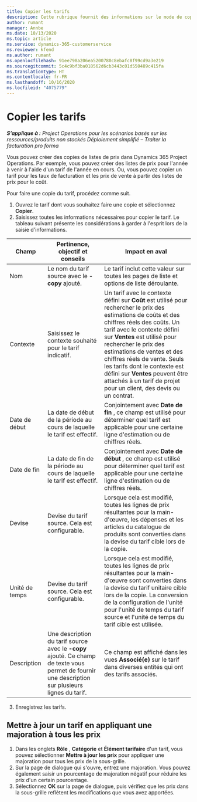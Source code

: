 ```yaml
---
title: Copier les tarifs
description: Cette rubrique fournit des informations sur le mode de copie des tarifs dans Project Operations.
author: rumant
manager: Annbe
ms.date: 10/13/2020
ms.topic: article
ms.service: dynamics-365-customerservice
ms.reviewer: kfend
ms.author: rumant
ms.openlocfilehash: 91ee798a206ea5200780c8ebafc8f99cd9a3e219
ms.sourcegitcommit: 5c4c9bf3ba018562d6cb3443c01d550489c415fa
ms.translationtype: HT
ms.contentlocale: fr-FR
ms.lasthandoff: 10/16/2020
ms.locfileid: "4075779"
---
```

# <a name="copy-price-lists"></a>Copier les tarifs

_**S’applique à :** Project Operations pour les scénarios basés sur les ressources/produits non stockés Déploiement simplifié – Traiter la facturation pro forma_

Vous pouvez créer des copies de listes de prix dans Dynamics 365 Project Operations. Par exemple, vous pouvez créer des listes de prix pour l'année à venir à l'aide d'un tarif de l'année en cours.  Ou, vous pouvez copier un tarif pour les taux de facturation et les prix de vente à partir des listes de prix pour le coût. 

Pour faire une copie du tarif, procédez comme suit.

1. Ouvrez le tarif dont vous souhaitez faire une copie et sélectionnez **Copier**.
2. Saisissez toutes les informations nécessaires pour copier le tarif. Le tableau suivant présente les considérations à garder à l'esprit lors de la saisie d'informations.

| Champ | Pertinence, objectif et conseils | Impact en aval |
| --- | --- | --- |
| Nom  | Le nom du tarif source avec le **-copy** ajouté. | Le tarif inclut cette valeur sur toutes les pages de liste et options de liste déroulante. |
| Contexte | Saisissez le contexte souhaité pour le tarif indicatif. | Un tarif avec le contexte défini sur **Coût** est utilisé pour rechercher le prix des estimations de coûts et des chiffres réels des coûts. Un tarif avec le contexte défini sur **Ventes** est utilisé pour rechercher le prix des estimations de ventes et des chiffres réels de vente. Seuls les tarifs dont le contexte est défini sur **Ventes** peuvent être attachés à un tarif de projet pour un client, des devis ou un contrat. |
| Date de début | La date de début de la période au cours de laquelle le tarif est effectif. | Conjointement avec **Date de fin** , ce champ est utilisé pour déterminer quel tarif est applicable pour une certaine ligne d'estimation ou de chiffres réels. |
| Date de fin | La date de fin de la période au cours de laquelle le tarif est effectif. | Conjointement avec **Date de début** , ce champ est utilisé pour déterminer quel tarif est applicable pour une certaine ligne d'estimation ou de chiffres réels. |
| Devise | Devise du tarif source. Cela est configurable. | Lorsque cela est modifié, toutes les lignes de prix résultantes pour la main-d'œuvre, les dépenses et les articles du catalogue de produits sont converties dans la devise du tarif cible lors de la copie. |
| Unité de temps | Devise du tarif source. Cela est configurable. | Lorsque cela est modifié, toutes les lignes de prix résultantes pour la main-d'œuvre sont converties dans la devise du tarif unitaire cible lors de la copie. La conversion de la configuration de l'unité pour l'unité de temps du tarif source et l'unité de temps du tarif cible est utilisée. |
| Description | Une description du tarif source avec le **-copy** ajouté. Ce champ de texte vous permet de fournir une description sur plusieurs lignes du tarif. | Ce champ est affiché dans les vues **Associé(e)** sur le tarif dans diverses entités qui ont des tarifs associés. |

3. Enregistrez les tarifs. 

## <a name="update-a-price-list-by-applying-a-mark-up-to-all-the-prices"></a>Mettre à jour un tarif en appliquant une majoration à tous les prix

1. Dans les onglets **Rôle** , **Catégorie** et **Élément tarifaire** d'un tarif, vous pouvez sélectionner **Mettre à jour les prix** pour appliquer une majoration pour tous les prix de la sous-grille. 
2. Sur la page de dialogue qui s'ouvre, entrez une majoration. Vous pouvez également saisir un pourcentage de majoration négatif pour réduire les prix d'un certain pourcentage. 
3. Sélectionnez **OK** sur la page de dialogue, puis vérifiez que les prix dans la sous-grille reflètent les modifications que vous avez apportées.
